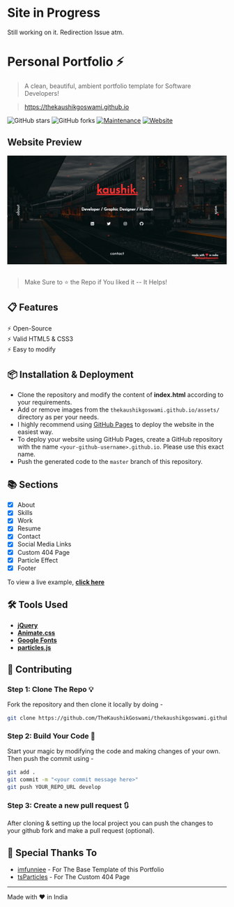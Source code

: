 # Site in Progress
Still working on it. Redirection Issue atm.

# Personal Portfolio ⚡

> A clean, beautiful, ambient portfolio template for Software Developers!

> https://thekaushikgoswami.github.io

![GitHub stars](https://img.shields.io/github/stars/TheKaushikGoswami/thekaushikgoswami.github.io?style=for-the-badge) 
![GitHub forks](https://img.shields.io/github/forks/TheKaushikGoswami/thekaushikgoswami.github.io?style=for-the-badge)
[![Maintenance](https://img.shields.io/maintenance/yes/2023?style=for-the-badge)](https://github.com/TheKaushikGoswami/thekaushikgoswami.github.io/commits/master)
[![Website](https://img.shields.io/website?down_color=red&down_message=Offline&style=for-the-badge&up_color=light_green&up_message=Online&url=https%3A%2F%2Fthekaushikgoswami.github.io)](http://thekaushikgoswami.github.io)

## Website Preview
<a href="https://thekaushikgoswami.github.io" target="_blank">
    <img src="./assets/Website_Demo.png" align="center" alt="website preview">
</a><br><br>

> Make Sure to ⭐ the Repo if You liked it -- It Helps!

## 📋 Features

⚡️ Open-Source\
⚡️ Valid HTML5 & CSS3\
⚡️ Easy to modify

## 📦 Installation & Deployment

- Clone the repository and modify the content of **index.html** according to your requirements.
- Add or remove images from the `thekaushikgoswami.github.io/assets/` directory as per your needs.
- I highly recommend using [GitHub Pages](https://docs.github.com/en/pages) to deploy the website in the easiest way.
- To deploy your website using GitHub Pages, create a GitHub repository with the name `<your-github-username>.github.io`. Please use this exact name.
- Push the generated code to the `master` branch of this repository.

## 📚 Sections

- [x] About
- [x] Skills
- [x] Work
- [x] Resume
- [x] Contact
- [x] Social Media Links
- [x] Custom 404 Page
- [x] Particle Effect
- [x] Footer

To view a live example, **[click here](https://thekaushikgoswami.github.io/)**

## 🛠️ Tools Used

* [<b>jQuery</b>](https://jquery.com/)
* [<b>Animate.css</b>](https://animate.style/)
* [<b>Google Fonts</b>](https://fonts.google.com/)
* [<b>particles.js</b>](https://vincentgarreau.com/particles.js/)

## 🚀 Contributing 

### Step 1: Clone The Repo 💡

Fork the repository and then clone it locally by doing -

```bash
git clone https://github.com/TheKaushikGoswami/thekaushikgoswami.github.io.git
```

### Step 2: Build Your Code 🔨

Start your magic by modifying the code and making changes of your own. Then push the commit using -

```bash
git add .
git commit -m "<your commit message here>"
git push YOUR_REPO_URL develop
```

### Step 3: Create a new pull request 🔃

After cloning & setting up the local project you can push the changes to your github fork and make a pull request (optional).

## 🤗 Special Thanks To

- [imfunniee](https://github.com/imfunniee/fimbo) - For The Base Template of this Portfolio
- [tsParticles](https://github.com/tsparticles/404-templates) - For The Custom 404 Page

------

Made with :heart: in India